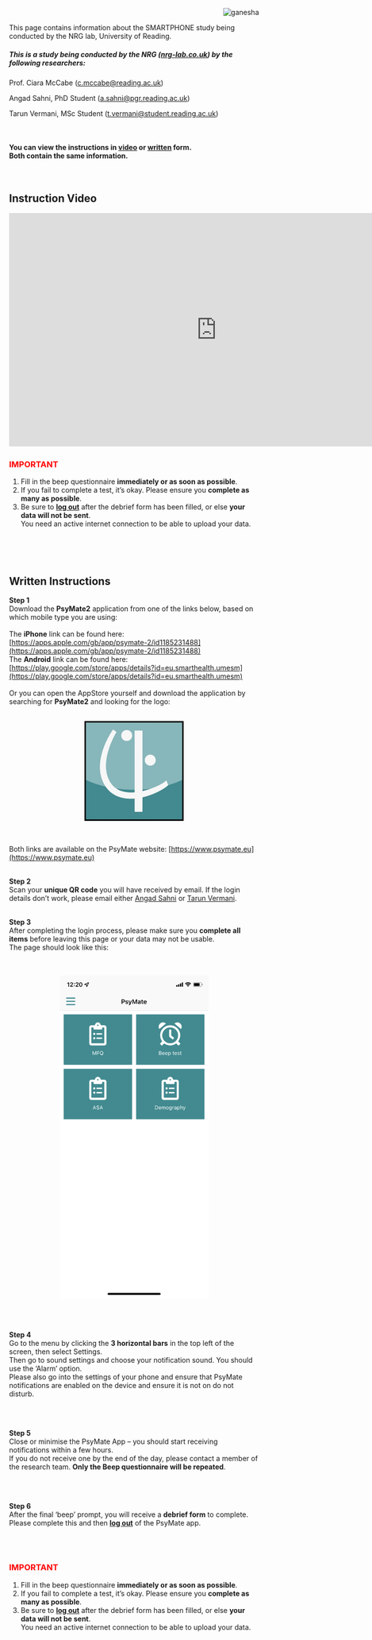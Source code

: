 
<p align="right"> <img width="200" src="imgs/intro.png" alt="ganesha"> </p>

This page contains information about the SMARTPHONE study being conducted by the NRG lab, University of Reading. <br>

##### This is a study being conducted by the NRG ([nrg-lab.co.uk](https://www.nrg-lab.co.uk/)) by the following researchers:
Prof. Ciara McCabe (<a href="mailto:c.mccabe@reading.ac.uk">c.mccabe@reading.ac.uk</a>) 

Angad Sahni, PhD Student (<a href="mailto:a.sahni@pgr.reading.ac.uk">a.sahni@pgr.reading.ac.uk</a>) 

Tarun Vermani, MSc Student (<a href="mailto:t.vermani@student.reading.ac.uk">t.vermani@student.reading.ac.uk</a>)

<br>

#### You can view the instructions in [<u>video</u>](README.md#instruction-video) or [<u>written</u>](README.md#written-instructions) form. <br>Both contain the same information.

<br>

## Instruction Video

<iframe width="836" height="470" src="https://www.youtube.com/embed/AivE2o9IXr4" title="University of Reading || PsyMate2 || SMARTPHONE Study Instructions" frameborder="0" allow="accelerometer; autoplay; clipboard-write; encrypted-media; gyroscope; picture-in-picture" allowfullscreen></iframe>
<br>

<h3 style="color:red">IMPORTANT</h3>

1.	Fill in the beep questionnaire **immediately or as soon as possible**.
2.	If you fail to complete a test, it’s okay. Please ensure you **complete as many as possible**. 
3.	Be sure to <b><u>log out</u></b> after the debrief form has been filled, or else **your data will not be sent**.<br> You need an active internet connection to be able to upload your data.


<br>
<br>
<br>

## Written Instructions

**Step 1** <br>
Download the <b>PsyMate2</b> application from one of the links below, based on which mobile type you are using:<br><br>
The **iPhone** link can be found here: [https://apps.apple.com/gb/app/psymate-2/id1185231488](https://apps.apple.com/gb/app/psymate-2/id1185231488) <br>
The **Android** link can be found here: [https://play.google.com/store/apps/details?id=eu.smarthealth.umesm](https://play.google.com/store/apps/details?id=eu.smarthealth.umesm) <br><br>
Or you can open the AppStore yourself and download the application by searching for <b>PsyMate2</b> and looking for the logo:
<br>
<br>
<p align="center"> <img width="200" src="psymate.jpg" alt="psymate"> </p>
<br>

Both links are available on the PsyMate website: [https://www.psymate.eu](https://www.psymate.eu)
<br>
<br>

**Step 2**<br> 
Scan your **unique QR code** you will have received by email. If the login details don’t work, please email either <a href="mailto:a.sahni@pgr.reading.ac.uk">Angad Sahni</a> or <a href="mailto:t.vermani@student.reading.ac.uk">Tarun Vermani</a>. 
<br>
<br>

**Step 3**<br>
After completing the login process, please make sure you **complete all items** before leaving this page or your data may not be usable.<br>
The page should look like this:  
<br>
<br>
<p align="center"> <img width="300" src="psymate2.png" alt="psymate2"> </p>
<br>
<br>

**Step 4** <br>
Go to the menu by clicking the **3 horizontal bars** in the top left of the screen, then select Settings.<br> Then go to sound settings and choose your notification sound. You should use the ‘Alarm’ option.<br>
Please also go into the settings of your phone and ensure that PsyMate notifications are enabled on the device and ensure it is not on do not disturb.

<br>
<br>

**Step 5**<br> 
Close or minimise the PsyMate App – you should start receiving notifications within a few hours.<br> If you do not receive one by the end of the day, please contact a member of the research team. **Only the Beep questionnaire will be repeated**.

<br>
<br>

**Step 6**<br>
After the final ‘beep’ prompt, you will receive a **debrief form** to complete. Please complete this and then <b><u>log out</u></b> of the PsyMate app.

<br>
<br>

<h3 style="color:red">IMPORTANT</h3>

1.	Fill in the beep questionnaire **immediately or as soon as possible**.
2.	If you fail to complete a test, it’s okay. Please ensure you **complete as many as possible**. 
3.	Be sure to <b><u>log out</u></b> after the debrief form has been filled, or else **your data will not be sent**.<br> You need an active internet connection to be able to upload your data.

